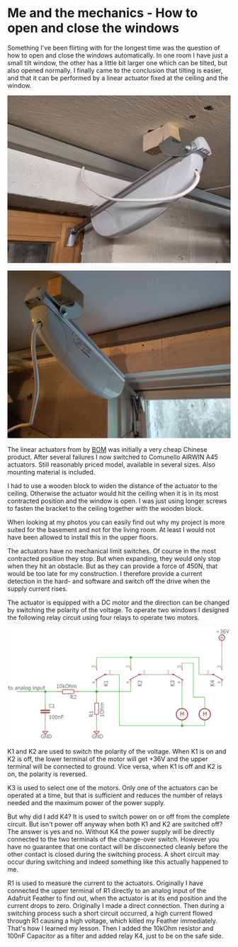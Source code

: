 # Me and the mechanics - How to open and close the windows

Something I've been flirting with for the longest time was the question of how to open and close the windows automatically. In one room I have just a small tilt window, the other has a little bit larger one which can be tilted, but also opened normally. I finally came to the conclusion that tilting is easier, and that it can be performed by a linear actuator fixed at the ceiling and the window.

![Window actuator mounted in a basement room](actuator1.jpg)

![Window actuator mounted in the food storage room](actuator2.jpg)

The linear actuators from by [BOM](/README.md#bom-bill-of-material) was initially a very cheap Chinese product. After several failures I now switched to Comunello AIRWIN A45 actuators. Still reasonably priced model, available in several sizes. Also mounting material is included.

I had to use a wooden block to widen the distance of the actuator to the ceiling. Otherwise the actuator would hit the ceiling when it is in its most contracted position and the window is open. I was just using longer screws to fasten the bracket to the ceiling together with the wooden block.

When looking at my photos you can easily find out why my project is more suited for the basement and not for the living room. At least I would not have been allowed to install this in the upper floors.

The actuators have no mechanical limit switches. Of course in the most contracted position they stop. But when expanding, they would only stop when they hit an obstacle. But as they can provide a force of 450N, that would be too late for my construction. I therefore provide a current detection in the hard- and software and switch off the drive when the supply current rises.

The actuator is equipped with a DC motor and the direction can be changed by switching the polarity of the voltage. To operate two windows I designed the following relay circuit using four relays to operate two motors.

![Schematic of the relays](relay-schematic.png)

K1 and K2 are used to switch the polarity of the voltage. When K1 is on and K2 is off, the lower terminal of the motor will get +36V and the upper terminal will be connected to ground. Vice versa, when K1 is off and K2 is on, the polarity is reversed.

K3 is used to select one of the motors. Only one of the actuators can be operated at a time, but that is sufficient and reduces the number of relays needed and the maximum power of the power supply.

But why did I add K4? It is used to switch power on or off from the complete circuit. But isn't power off anyway when both K1 and K2 are switched off? The answer is yes and no. Without K4 the power supply will be directly connected to the two terminals of the change-over switch. However you have no guarantee that one contact will be disconnected cleanly before the other contact is closed during the switching process. A short circuit may occur during switching and indeed something like this actually happened to me.

R1 is used to measure the current to the actuators. Originally I have connected the upper terminal of R1 directly to an analog input of the Adafruit Feather to find out, when the actuator is at its end position and the current drops to zero. Originally I made a direct connection. Then during a switching process such a short circuit occurred, a high current flowed through R1 causing a high voltage, which killed my Feather immediately. That's how I learned my lesson. Then I added the 10kOhm resistor and 100nF Capacitor as a filter and added relay K4, just to be on the safe side.
